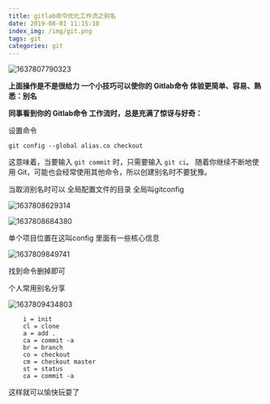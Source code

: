 ```yaml
---
title: gitlab命令优化工作流之别名
date: 2019-08-01 11:15:10
index_img: /img/git.png
tags: git  
categories: git  
---
```




![1637807790323](git.gif)

 **上面操作是不是很给力 一个小技巧可以使你的 Gitlab命令 体验更简单、容易、熟悉：别名** 

 **同事看到你的 Gitlab命令 工作流时，总是充满了惊讶与好奇：** 

设置命令

```
git config --global alias.co checkout
```

 这意味着，当要输入 `git commit` 时，只需要输入 `git ci`。 随着你继续不断地使用 Git，可能也会经常使用其他命令，所以创建别名时不要犹豫。

当取消别名时可以  全局配置文件的目录 全局叫gitconfig

![1637808629314](1637808629314.png)

![1637808684380](1637808684380.png)

单个项目位置在这叫config  里面有一些核心信息

![1637809849741](1637809849741.png)

找到命令删掉即可



个人常用别名分享

![1637809434803](1637809434803.png)

```
    i = init
	cl = clone
	a = add .
	ca = commit -a
	br = branch
	co = checkout
	cm = checkout master
	st = status
	ca = commit -a
```

这样就可以愉快玩耍了


